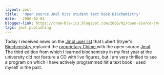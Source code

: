```yaml
---
layout: post
title:  "Open source Jmol hits student text book Biochemistry"
date:   2006-02-01
blogger-link: https://chem-bla-ics.blogspot.com/2006/02/open-source-jmol-hits-student-text.html
tags: jmol publishing
---
```


Today I received news on the [Jmol user list](http://sourceforge.net/mail/?group_id=23629) that Lubert Stryer's
[Biochemistry <i class="fa-solid fa-recycle fa-xs"></i>](https://www.macmillanlearning.com/college/us/product/Biochemistry/p/1319333621) replaced the
[proprietary Chime <i class="fa-solid fa-recycle fa-xs"></i>](https://en.wikipedia.org/wiki/MDL_Chime) with the open source
[Jmol](http://www.jmol.org/). The third edition from which I learned biochemistry in my first year at the university did not feature a CD with live
figures, but I am very thrilled to see a program on which I have actively programmed hit a text book I used myself in the past.
